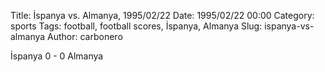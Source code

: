 Title: İspanya vs. Almanya, 1995/02/22
Date: 1995/02/22 00:00
Category: sports
Tags: football, football scores, İspanya, Almanya
Slug: ispanya-vs-almanya
Author: carbonero


İspanya 0 - 0 Almanya
